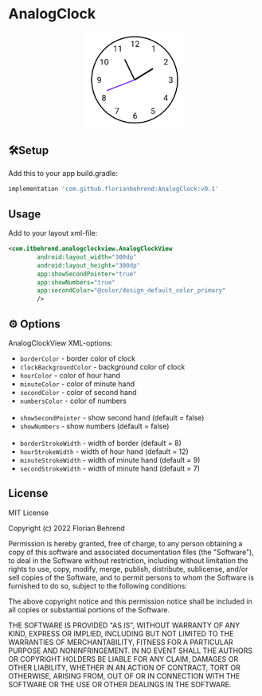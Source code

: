 # AnalogClock
<p align="center">
 <img width="200px" src="https://github.com/florianbehrend/AnalogClock/blob/master/Analog-Clock.PNG"
    align="center"
    alt="Analog Clock"
    />
</p>

## 🛠Setup

Add this to your app build.gradle:

```gradle
implementation 'com.github.florianbehrend:AnalogClock:v0.1'
```
## Usage

Add to your layout xml-file:

```xml
<com.itbehrend.analogclockview.AnalogClockView
        android:layout_width="300dp"
        android:layout_height="300dp"
        app:showSecondPointer="true"
        app:showNumbers="true"
        app:secondColor="@color/design_default_color_primary"
        />
```

## ⚙ Options

AnalogClockView XML-options:
- `borderColor` - border color of clock 
- `clockBackgroundColor` - background color of clock
- `hourColor` - color of hour hand
- `minuteColor` - color of minute hand
- `secondColor` - color of second hand
- `numbersColor` - color of numbers
<br><br>
- `showSecondPointer` - show second hand (default = false)
- `showNumbers` - show numbers (default = false)
<br><br>
- `borderStrokeWidth` - width of border (default = 8)
- `hourStrokeWidth` - width of hour hand (default = 12)
- `minuteStrokeWidth` - width of minute hand (default = 9)
- `secondStrokeWidth` - width of minute hand (default = 7)

## License

MIT License

Copyright (c) 2022 Florian Behrend

Permission is hereby granted, free of charge, to any person obtaining a copy
of this software and associated documentation files (the "Software"), to deal
in the Software without restriction, including without limitation the rights
to use, copy, modify, merge, publish, distribute, sublicense, and/or sell
copies of the Software, and to permit persons to whom the Software is
furnished to do so, subject to the following conditions:

The above copyright notice and this permission notice shall be included in all
copies or substantial portions of the Software.

THE SOFTWARE IS PROVIDED "AS IS", WITHOUT WARRANTY OF ANY KIND, EXPRESS OR
IMPLIED, INCLUDING BUT NOT LIMITED TO THE WARRANTIES OF MERCHANTABILITY,
FITNESS FOR A PARTICULAR PURPOSE AND NONINFRINGEMENT. IN NO EVENT SHALL THE
AUTHORS OR COPYRIGHT HOLDERS BE LIABLE FOR ANY CLAIM, DAMAGES OR OTHER
LIABILITY, WHETHER IN AN ACTION OF CONTRACT, TORT OR OTHERWISE, ARISING FROM,
OUT OF OR IN CONNECTION WITH THE SOFTWARE OR THE USE OR OTHER DEALINGS IN THE
SOFTWARE.

